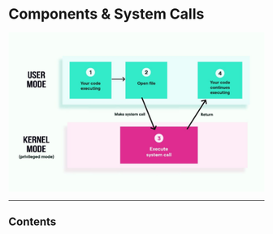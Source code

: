 # Components & System Calls

![loading...](../../images/operating_system/components_and_system_call/system_call.jpg)


---

## Contents
